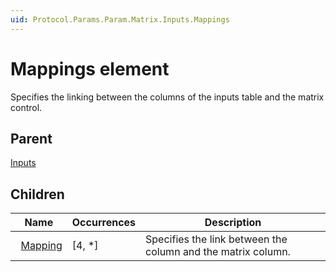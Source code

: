 ```yaml
---
uid: Protocol.Params.Param.Matrix.Inputs.Mappings
---
```


# Mappings element

Specifies the linking between the columns of the inputs table and the matrix control.

## Parent

[Inputs](xref:Protocol.Params.Param.Matrix.Inputs)

## Children

|Name|Occurrences|Description|
|--- |--- |--- |
|&nbsp;&nbsp;[Mapping](xref:Protocol.Params.Param.Matrix.Inputs.Mappings.Mapping)|[4, *]|Specifies the link between the column and the matrix column.|
